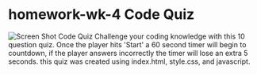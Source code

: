 # homework-wk-4 Code Quiz
![Screen Shot Code Quiz](https://user-images.githubusercontent.com/100663920/167067167-3af8087a-b271-4ff1-b9e1-ce37e6bd95aa.png)
Challenge your coding knowledge with this 10 question quiz. Once the player hits 'Start' a 60 second timer will begin to countdown, if the player answers incorrectly the timer will lose an extra 5 seconds. this quiz was created using index.html, style.css, and javascript.
